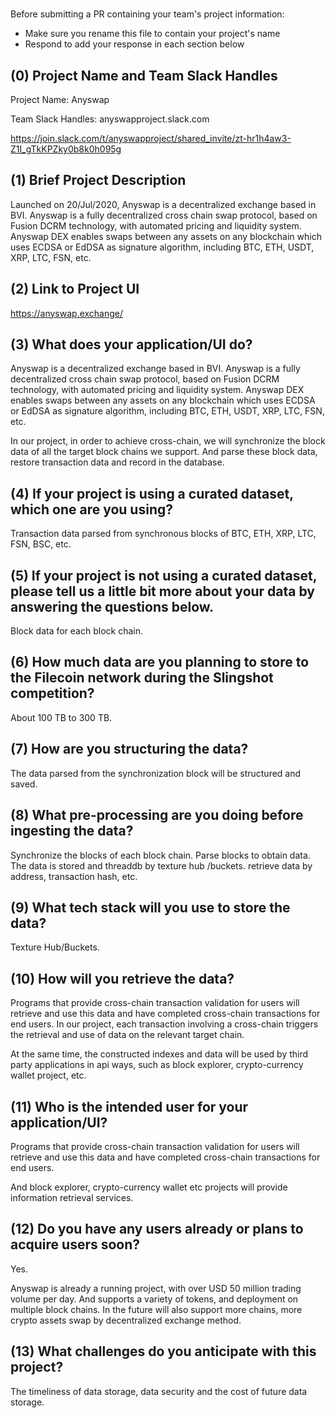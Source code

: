 # <Project Name>

Before submitting a PR containing your team's project information:
- Make sure you rename this file to contain your project's name
- Respond to add your response in each section below

## (0) Project Name and Team Slack Handles

Project Name: Anyswap

Team Slack Handles: anyswapproject.slack.com

https://join.slack.com/t/anyswapproject/shared_invite/zt-hr1h4aw3-Z1I_gTkKPZky0b8k0h095g

## (1) Brief Project Description

Launched on 20/Jul/2020, Anyswap is a decentralized exchange based in BVI. Anyswap is a fully decentralized cross chain swap protocol, based on Fusion DCRM technology, with automated pricing and liquidity system. Anyswap DEX enables swaps between any assets on any blockchain which uses ECDSA or EdDSA as signature algorithm, including BTC, ETH, USDT, XRP, LTC, FSN, etc.

## (2) Link to Project UI

https://anyswap.exchange/

## (3) What does your application/UI do?

Anyswap is a decentralized exchange based in BVI. Anyswap is a fully decentralized cross chain swap protocol, based on Fusion DCRM technology, with automated pricing and liquidity system. Anyswap DEX enables swaps between any assets on any blockchain which uses ECDSA or EdDSA as signature algorithm, including BTC, ETH, USDT, XRP, LTC, FSN, etc.

In our project, in order to achieve cross-chain, we will synchronize the block data of all the target block chains we support. And parse these block data, restore transaction data and record in the database. 

## (4) If your project is using a curated dataset, which one are you using?

Transaction data parsed from synchronous blocks of BTC, ETH, XRP, LTC, FSN, BSC, etc.

## (5) If your project is not using a curated dataset, please tell us a little bit more about your data by answering the questions below.

Block data for each block chain.

## (6) How much data are you planning to store to the Filecoin network during the Slingshot competition?

About 100 TB to 300 TB. 

## (7) How are you structuring the data?

The data parsed from the synchronization block will be structured and saved. 

## (8) What pre-processing are you doing before ingesting the data?

Synchronize the blocks of each block chain. Parse blocks to obtain data. The data is stored and threaddb by texture hub /buckets. retrieve data by address, transaction hash, etc. 

## (9)  What tech stack will you use to store the data?

Texture Hub/Buckets.

## (10) How will you retrieve the data?

Programs that provide cross-chain transaction validation for users will retrieve and use this data and have completed cross-chain transactions for end users. In our project, each transaction involving a cross-chain triggers the retrieval and use of data on the relevant target chain. 

At the same time, the constructed indexes and data will be used by third party applications in api ways, such as block explorer, crypto-currency wallet project, etc. 

## (11) Who is the intended user for your application/UI?

Programs that provide cross-chain transaction validation for users will retrieve and use this data and have completed cross-chain transactions for end users. 

And block explorer, crypto-currency wallet etc projects will provide information retrieval services.

## (12) Do you have any users already or plans to acquire users soon?

Yes.

Anyswap is already a running project, with over USD 50 million trading volume per day. And supports a variety of tokens, and deployment on multiple block chains. In the future will also support more chains, more crypto assets swap by decentralized exchange method. 

## (13) What challenges do you anticipate with this project?

The timeliness of data storage, data security and the cost of future data storage. 
